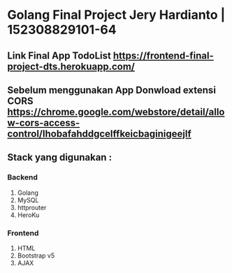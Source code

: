 # Golang Final Project Jery Hardianto | 152308829101-64
## Link Final App TodoList https://frontend-final-project-dts.herokuapp.com/

## Sebelum menggunakan App Donwload extensi CORS https://chrome.google.com/webstore/detail/allow-cors-access-control/lhobafahddgcelffkeicbaginigeejlf 


## Stack yang digunakan :
### Backend 
  1. Golang
  2. MySQL
  3. httprouter 
  4. HeroKu
### Frontend
  1. HTML
  2. Bootstrap v5
  3. AJAX




